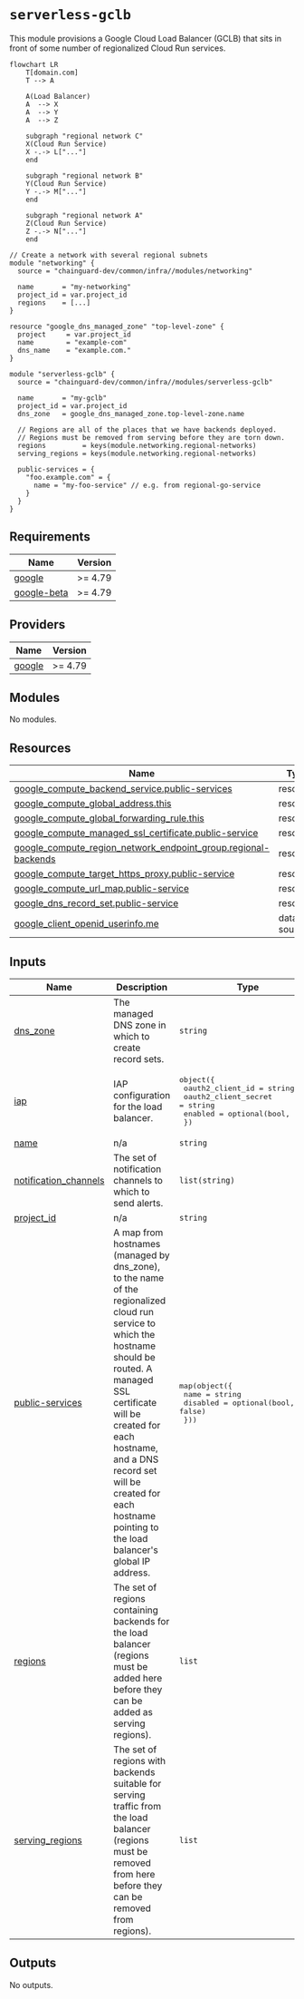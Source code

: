 # `serverless-gclb`

This module provisions a Google Cloud Load Balancer (GCLB) that sits in front of
some number of regionalized Cloud Run services.

```mermaid
flowchart LR
    T[domain.com]
    T --> A

    A(Load Balancer)
    A  --> X
    A  --> Y
    A  --> Z

    subgraph "regional network C"
    X(Cloud Run Service)
    X -.-> L["..."]
    end

    subgraph "regional network B"
    Y(Cloud Run Service)
    Y -.-> M["..."]
    end

    subgraph "regional network A"
    Z(Cloud Run Service)
    Z -.-> N["..."]
    end
```

```hcl
// Create a network with several regional subnets
module "networking" {
  source = "chainguard-dev/common/infra//modules/networking"

  name       = "my-networking"
  project_id = var.project_id
  regions    = [...]
}

resource "google_dns_managed_zone" "top-level-zone" {
  project     = var.project_id
  name        = "example-com"
  dns_name    = "example.com."
}

module "serverless-gclb" {
  source = "chainguard-dev/common/infra//modules/serverless-gclb"

  name       = "my-gclb"
  project_id = var.project_id
  dns_zone   = google_dns_managed_zone.top-level-zone.name

  // Regions are all of the places that we have backends deployed.
  // Regions must be removed from serving before they are torn down.
  regions         = keys(module.networking.regional-networks)
  serving_regions = keys(module.networking.regional-networks)

  public-services = {
    "foo.example.com" = {
      name = "my-foo-service" // e.g. from regional-go-service
    }
  }
}
```

<!-- BEGIN_TF_DOCS -->
## Requirements

| Name | Version |
|------|---------|
| <a name="requirement_google"></a> [google](#requirement\_google) | >= 4.79 |
| <a name="requirement_google-beta"></a> [google-beta](#requirement\_google-beta) | >= 4.79 |

## Providers

| Name | Version |
|------|---------|
| <a name="provider_google"></a> [google](#provider\_google) | >= 4.79 |

## Modules

No modules.

## Resources

| Name | Type |
|------|------|
| [google_compute_backend_service.public-services](https://registry.terraform.io/providers/hashicorp/google/latest/docs/resources/compute_backend_service) | resource |
| [google_compute_global_address.this](https://registry.terraform.io/providers/hashicorp/google/latest/docs/resources/compute_global_address) | resource |
| [google_compute_global_forwarding_rule.this](https://registry.terraform.io/providers/hashicorp/google/latest/docs/resources/compute_global_forwarding_rule) | resource |
| [google_compute_managed_ssl_certificate.public-service](https://registry.terraform.io/providers/hashicorp/google/latest/docs/resources/compute_managed_ssl_certificate) | resource |
| [google_compute_region_network_endpoint_group.regional-backends](https://registry.terraform.io/providers/hashicorp/google/latest/docs/resources/compute_region_network_endpoint_group) | resource |
| [google_compute_target_https_proxy.public-service](https://registry.terraform.io/providers/hashicorp/google/latest/docs/resources/compute_target_https_proxy) | resource |
| [google_compute_url_map.public-service](https://registry.terraform.io/providers/hashicorp/google/latest/docs/resources/compute_url_map) | resource |
| [google_dns_record_set.public-service](https://registry.terraform.io/providers/hashicorp/google/latest/docs/resources/dns_record_set) | resource |
| [google_client_openid_userinfo.me](https://registry.terraform.io/providers/hashicorp/google/latest/docs/data-sources/client_openid_userinfo) | data source |

## Inputs

| Name | Description | Type | Default | Required |
|------|-------------|------|---------|:--------:|
| <a name="input_dns_zone"></a> [dns\_zone](#input\_dns\_zone) | The managed DNS zone in which to create record sets. | `string` | n/a | yes |
| <a name="input_iap"></a> [iap](#input\_iap) | IAP configuration for the load balancer. | <pre>object({<br>    oauth2_client_id     = string<br>    oauth2_client_secret = string<br>    enabled = optional(bool, true)<br>  })</pre> | `null` | no |
| <a name="input_name"></a> [name](#input\_name) | n/a | `string` | n/a | yes |
| <a name="input_notification_channels"></a> [notification\_channels](#input\_notification\_channels) | The set of notification channels to which to send alerts. | `list(string)` | `[]` | no |
| <a name="input_project_id"></a> [project\_id](#input\_project\_id) | n/a | `string` | n/a | yes |
| <a name="input_public-services"></a> [public-services](#input\_public-services) | A map from hostnames (managed by dns\_zone), to the name of the regionalized cloud run service to which the hostname should be routed.  A managed SSL certificate will be created for each hostname, and a DNS record set will be created for each hostname pointing to the load balancer's global IP address. | <pre>map(object({<br>    name     = string<br>    disabled = optional(bool, false)<br>  }))</pre> | n/a | yes |
| <a name="input_regions"></a> [regions](#input\_regions) | The set of regions containing backends for the load balancer (regions must be added here before they can be added as serving regions). | `list` | <pre>[<br>  "us-central1"<br>]</pre> | no |
| <a name="input_serving_regions"></a> [serving\_regions](#input\_serving\_regions) | The set of regions with backends suitable for serving traffic from the load balancer (regions must be removed from here before they can be removed from regions). | `list` | <pre>[<br>  "us-central1"<br>]</pre> | no |

## Outputs

No outputs.
<!-- END_TF_DOCS -->
